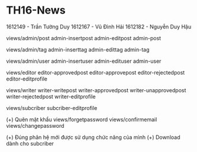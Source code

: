 # TH16-News
1612149 - Trần Tường Duy
1612167 - Vũ Đình Hải
1612182 - Nguyễn Duy Hậu

views/admin/post
    admin-insertpost
    admin-editpost
    admin-post

views/admin/tag
    admin-inserttag
    admin-edittag
    admin-tag

views/admin/user
    admin-insertuser
    admin-edituser
    admin-user

views/editor
    editor-approvedpost
    editor-approvepost
    editor-rejectedpost
    editor-editprofile

views/writer
    writer-writepost
    writer-approvedpost
    writer-unapprovedpost
    writer-rejectedpost
    writer-editprofile

views/subcriber
    subcriber-editprofile

(+) Quên mật khẩu
views/forgetpassword
views/confirmemail
views/changepassword

(+) Đúng phân hệ mới được sử dụng chức năng của mình
(+) Download dành cho subcriber